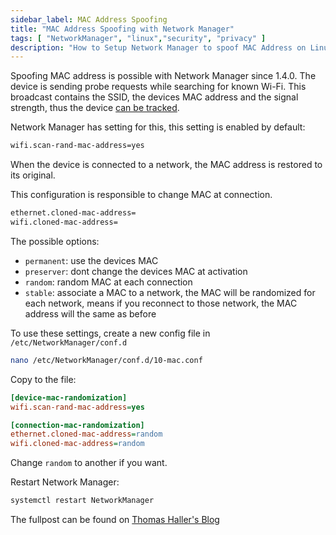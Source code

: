 ```yaml
---
sidebar_label: MAC Address Spoofing
title: "MAC Address Spoofing with Network Manager"
tags: [ "NetworkManager", "linux","security", "privacy" ]
description: "How to Setup Network Manager to spoof MAC Address on Linux"
---
```


Spoofing MAC address is possible with Network Manager since 1.4.0.
The device is sending probe requests while searching for known Wi-Fi.
This broadcast contains the SSID, the devices MAC address and the signal strength, thus the device [can be tracked][1].

Network Manager has setting for this, this setting is enabled by default:

```bash
wifi.scan-rand-mac-address=yes
```

When the device is connected to a network, the MAC address is restored to its original.

This configuration is responsible to change MAC at connection.

```bash
ethernet.cloned-mac-address=
wifi.cloned-mac-address=
```

The possible options:

- `permanent`: use the devices MAC
- `preserver`: dont change the devices MAC at activation
- `random`: random MAC at each connection
- `stable`: associate a MAC to a network, the MAC will be randomized for each network, means if you reconnect to those network, the MAC address will the same as before


To use these settings, create a new config file in `/etc/NetworkManager/conf.d`

```bash
nano /etc/NetworkManager/conf.d/10-mac.conf
```

Copy to the file:

```ini title="/etc/NetworkManager/conf.d/10-mac.conf"
[device-mac-randomization]
wifi.scan-rand-mac-address=yes

[connection-mac-randomization]
ethernet.cloned-mac-address=random
wifi.cloned-mac-address=random
```

Change `random` to another if you want.

Restart Network Manager:

```bash
systemctl restart NetworkManager
```

The fullpost can be found on [Thomas Haller's Blog][2]

[1]: https://www.freecodecamp.org/news/tracking-analyzing-over-200-000-peoples-every-step-at-mit-e736a507ddbf/
[2]: https://blogs.gnome.org/thaller/2016/08/26/mac-address-spoofing-in-networkmanager-1-4-0/
